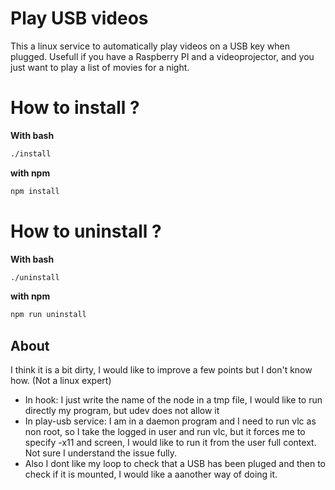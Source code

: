 # Play USB videos
This a linux service to automatically play videos on a USB key when plugged. 
Usefull if you have a Raspberry PI and a videoprojector, and you just want to play a list of movies for a night.

# How to install ? 

**With bash** 
```bash
./install
```
**with npm**
```bash
npm install
```

# How to uninstall ? 

**With bash** 
```bash
./uninstall
```
**with npm**
```bash
npm run uninstall
```


## About

I think it is a bit dirty, I would like to improve a few points but I don't know how. (Not a linux expert)

 - In hook: I just write the name of the node in a tmp file, I would like to run directly my program, but udev does not allow it
 - In play-usb service: I am in a daemon program and I need to run vlc as non root, so I take the logged in user and run vlc, but it forces me to specify -x11 and screen, I would like to run it from the user full context. Not sure I understand the issue fully. 
 - Also I dont like my loop to check that a USB has been pluged and then to check if it is mounted, I would like a aanother way of doing it.  